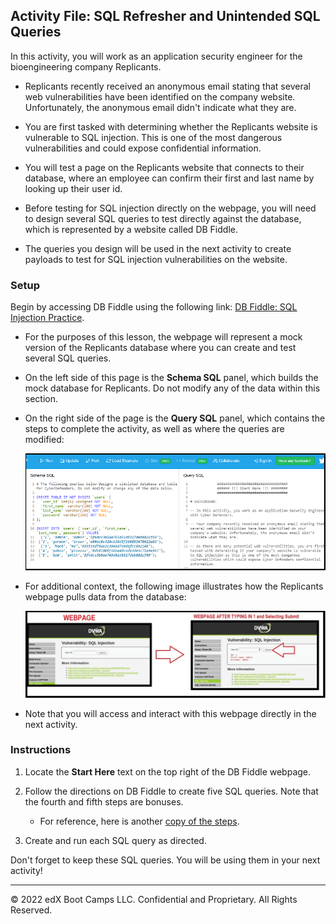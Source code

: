 ## Activity File: SQL Refresher and Unintended SQL Queries
 
In this activity, you will work as an application security engineer for the bioengineering company Replicants.

- Replicants recently received an anonymous email stating that several web vulnerabilities have been identified on the company website. Unfortunately, the anonymous email didn't indicate what they are.

- You are first tasked with determining whether the Replicants website is vulnerable to SQL injection. This is one of the most dangerous vulnerabilities and could expose confidential information. 

- You will test a page on the Replicants website that connects to their database, where an employee can confirm their first and last name by looking up their user id.

- Before testing for SQL injection directly on the webpage, you will need to design several SQL queries to test directly against the database, which is represented by a website called DB Fiddle. 

- The queries you design will be used in the next activity to create payloads to test for SQL injection vulnerabilities on the website.

### Setup

Begin by accessing DB Fiddle using the following link: [DB Fiddle: SQL Injection Practice](https://www.db-fiddle.com/f/htqLpVQnyTKRt7XRf7mHkL/31).

  - For the purposes of this lesson, the webpage will represent a mock version of the Replicants database where you can create and test several SQL queries.

  - On the left side of this page is the **Schema SQL** panel, which builds the mock database for Replicants. Do not modify any of the data within this section.

  - On the right side of the page is the **Query SQL** panel, which contains the steps to complete the activity, as well as where the queries are modified:
  
    ![In DB Fiddle, a Schema SQL panel on the left builds the mock database, while the Query SQL panel on the right provides activity instructions.](dbfiddle2.png)
  
  - For additional context, the following image illustrates how the Replicants webpage pulls data from the database:
   
    ![A diagram shows a user entering 1 in the User ID field, returning data about the first name and surname for that id.](sql_injection_webpage1.png)

  - Note that you will access and interact with this webpage directly in the next activity.

### Instructions 

1. Locate the **Start Here** text on the top right of the DB Fiddle webpage.

2. Follow the directions on DB Fiddle to create five SQL queries. Note that the fourth and fifth steps are bonuses.
   
   - For reference, here is another [copy of the steps](activity_steps.txt).

3. Create and run each SQL query as directed.

Don't forget to keep these SQL queries. You will be using them in your next activity!

---

© 2022 edX Boot Camps LLC. Confidential and Proprietary. All Rights Reserved.